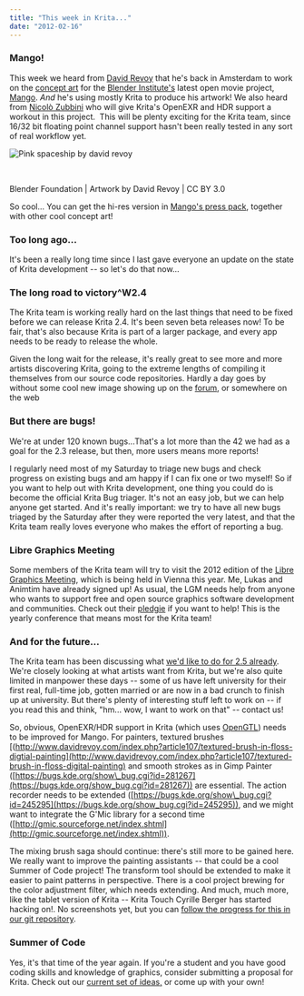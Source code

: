 ```yaml
---
title: "This week in Krita..."
date: "2012-02-16"
---
```


### Mango!

This week we heard from [David Revoy](http://www.davidrevoy.com) that he's back in Amsterdam to work on the [concept art](http://mango.blender.org/gallery/) for the [Blender Institute's](http://www.blender.org/blenderorg/blender-institute/) latest open movie project, [Mango](http://mango.blender.org). _And_ he's using mostly Krita to produce his artwork! We also heard from [Nicolò Zubbini](http://mango.blender.org/team/) who will give Krita's OpenEXR and HDR support a workout in this project.  This will be plenty exciting for the Krita team, since 16/32 bit floating point channel support hasn't been really tested in any sort of real workflow yet.

![Pink spaceship by david revoy](images/pink-battle-worn-outside_mango_concept-art_04_sm.png)

 

Blender Foundation | Artwork by David Revoy | CC BY 3.0

So cool... You can get the hi-res version in [Mango's press pack](http://mango.blender.org/production/mango-press-kit/), together with other cool concept art!

### Too long ago...

It's been a really long time since I last gave everyone an update on the state of Krita development -- so let's do that now...

### The long road to victory^W2.4

The Krita team is working really hard on the last things that need to be fixed before we can release Krita 2.4. It's been seven beta releases now! To be fair, that's also because Krita is part of a larger package, and every app needs to be ready to release the whole.

Given the long wait for the release, it's really great to see more and more artists discovering Krita, going to the extreme lengths of compiling it themselves from our source code repositories. Hardly a day goes by without some cool new image showing up on the [forum](http://forum.kde.org/viewforum.php?f=138&sid=b29e95ded4e53c92a260d4692de3900e), or somewhere on the web

### But there are bugs!

We're at under 120 known bugs...That's a lot more than the 42 we had as a goal for the 2.3 release, but then, more users means more reports!

I regularly need most of my Saturday to triage new bugs and check progress on existing bugs and am happy if I can fix one or two myself! So if you want to help out with Krita development, one thing you could do is become the official Krita Bug triager. It's not an easy job, but we can help anyone get started. And it's really important: we try to have all new bugs triaged by the Saturday after they were reported the very latest, and that the Krita team really loves everyone who makes the effort of reporting a bug.

### Libre Graphics Meeting

Some members of the Krita team will try to visit the 2012 edition of the [Libre Graphics Meeting](http://www.libregraphicsmeeting.org), which is being held in Vienna this year. Me, Lukas and Animtim have already signed up! As usual, the LGM needs help from anyone who wants to support free and open source graphics software development and communities. Check out their [pledgie](http://pledgie.com/campaigns/16614) if you want to help! This is the yearly conference that means most for the Krita team!

### And for the future...

The Krita team has been discussing what [we'd like to do for 2.5 already](http://lists.kde.org/?l=kde-kimageshop&m=132765818014567&w=2). We're closely looking at what artists want from Krita, but we're also quite limited in manpower these days -- some of us have left university for their first real, full-time job, gotten married or are now in a bad crunch to finish up at university. But there's plenty of interesting stuff left to work on -- if you read this and think, "hm... wow, I want to work on that" -- contact us!

So, obvious, OpenEXR/HDR support in Krita (which uses [OpenGTL](http://www.opengtl.org)) needs to be improved for Mango. For painters, textured brushes  [(http://www.davidrevoy.com/index.php?article107/textured-brush-in-floss-digtial-painting](http://www.davidrevoy.com/index.php?article107/textured-brush-in-floss-digital-painting) and smooth strokes as in Gimp Painter ([https://bugs.kde.org/show\_bug.cgi?id=281267](https://bugs.kde.org/show_bug.cgi?id=281267)) are essential. The action recorder needs to be extended ([https://bugs.kde.org/show\_bug.cgi?id=245295](https://bugs.kde.org/show_bug.cgi?id=245295)), and we might want to integrate the G'Mic library for a second time ([http://gmic.sourceforge.net/index.shtml](http://gmic.sourceforge.net/index.shtml)).

The mixing brush saga should continue: there's still more to be gained here. We really want to improve the painting assistants -- that could be a cool Summer of Code project! The transform tool should be extended to make it easier to paint patterns in perspective. There is a cool project brewing for the color adjustment filter, which needs extending. And much, much more, like the tablet version of Krita -- Krita Touch Cyrille Berger has started hacking on!. No screenshots yet, but you can [follow the progress for this in our git repository](https://projects.kde.org/projects/calligra/repository/show?rev=krita-touch-cyrille_berger).

### Summer of Code

Yes, it's that time of the year again. If you're a student and you have good coding skills and knowledge of graphics, consider submitting a proposal for Krita. Check out our [current set of ideas,](http://community.kde.org/GSoC/2012/Ideas#Calligra_Krita) or come up with your own!
